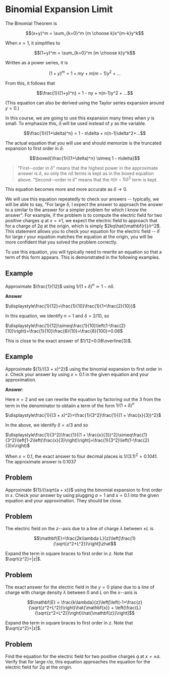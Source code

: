 # Binomial Expansion Limit

The Binomial Theorem is

$$(x+y)^m = \sum_{k=0}^m {m \choose k}x^{m-k}y^k$$

When $x=1$, it simplifies to

$$(1+y)^m = \sum_{k=0}^m {m \choose k}y^k$$

Written as a power series, it is

$$(1+y)^m = 1 + my + m(m-1)y^2 + ...$$

From this, it follows that

$$\frac{1}{(1+y)^n} = 1 - ny + n(n-1)y^2 + ...$$

(This equation can also be derived using the Taylor series expansion around $y=0$.)

In this course, we are going to use this expansion many times when $y$ is small. To emphasize this, $\delta$ will be used instead of $y$ as the variable. 

$$\frac{1}{(1+\delta)^n} = 1 - n\delta + n(n-1)\delta^2+...$$


The actual equation that you will use and should memorize is the truncated expansion to first order in $\delta$:

$$\boxed{\frac{1}{(1+\delta)^n} \simeq 1 - n\delta}$$

> "First--order in $\delta$" means that the highest power in the approximate answer is $\delta$, so only the $n\delta$ terms is kept as in the boxed equation above. "Second--order in $\delta$" means that the $n(n-1)\delta^2$ term is kept.

This equation becomes more and more accurate as $\delta \rightarrow 0$.

We will use this equation repeatedly to check our answers -- typically, we will be able to say, "For large $\delta$, I expect the answer to approach the answer to a similar to the answer for a simpler problem for which I know the answer". For example, if the problem is to compute the electric field for two positive charges $q$ at $x=\pm 1$, we expect the electric field to approach that for a charge of $2q$ at the origin, which is simply $2kq\hat{\mathbf{r}}/r^2$. This statement allows you to check your equation for the electric field -- if for large $r$ your equation matches the equation at the origin, you will be more confident that you solved the problem correctly.

To use this equation, you will typically need to rewrite an equation so that a term of this form appears. This is demonstrated in the following examples.

## Example

Approximate $\frac{1}{12}$ using ${1}/{(1+\delta)^n} \simeq 1 - n\delta$.

**Answer**

$\displaystyle\frac{1}{12}=\frac{1}{10}\frac{1}{1+\frac{2}{10}}$

In this equation, we identify $n=1$ and $\delta = 2/10$, so

$\displaystyle\frac{1}{12}\simeq\frac{1}{10}\left(1-\frac{2}{10}\right)=\frac{1}{10}\frac{8}{10}=\frac{8}{100}=0.08$

This is close to the exact answer of $1/12=0.08\overline{3}$.

## Example

Approximate $\{1}/{(3 + x)^2}$ using the binomial expansion to first order in $x$. Check your answer by using $x=0.1$ in the given equation and your approximation.

**Answer**:

Here $n=2$ and we can rewrite the equation by factoring out the $3$ from the term in the denominator to obtaiin a term of the form ${1}/{(1+\delta)^n}$

$\displaystyle\frac{1}{(3 + x)^2}=\frac{1}{3^2}\frac{1}{(1 + \frac{x}{3})^2}$

In the above, we identify $\delta=x/3$ and so

$\displaystyle\frac{1}{3^2}\frac{1}{(1 + \frac{x}{3})^2}\simeq\frac{1}{3^2}\left[1-2\left(\frac{x}{3}\right)\right]=\frac{1}{3^2}\left(1-\frac{2}{3}x\right)$

When $x=0.1$, the exact answer to four decimal places is $1/(3.1)^2=0.1041$. The approximate answer is $0.1037$

## Problem

Approximate ${1}/{\sqrt{a + x}}$ using the binomial expansion to first order in $x$. Check your answer by using plugging $a=1$ and $x=0.1$ into the given equation and your approximation. They should be close.

## Problem

The electric field on the $z$--axis due to a line of charge $\lambda$ between $\pm L$ is

$$\mathbf{E}=\frac{2k\lambda L}{z}\left[\frac{1}{\sqrt{z^2+L^2}}\right]\zhat$$

Expand the term in square braces to first order in $z$. Note that $\sqrt{z^2}=|z|$.

## Problem

The exact answer for the electric field in the $y=0$ plane due to a line of charge with charge density $\lambda$ between $0$ and $L$ on the $x$--axis is

$$\mathbf{E} = \frac{k\lambda}{z}\left[\left(-1+\frac{z}{\sqrt{z^2+L^2}}\right)\hat{\mathbf{x}} + \left(\frac{L}{\sqrt{z^2+L^2}}\right)\hat{\mathbf{z}}\right]$$

Expand the term in square braces to first order in $z$. Note that $\sqrt{z^2}=|z|$.

## Problem

Find the equation for the electric field for two positive charges $q$ at $x=\pm a$. Verify that for large $r/a$, this equation approaches the equation for the electric field for $2q$ at the origin.
